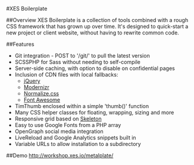 #XES Boilerplate

##Overview
XES Boilerplate is a collection of tools combined with a rough CSS framework that has grown up over time.
It's designed to quick-start a new project or client website, without having to rewrite common code.

##Features
- Git integration - POST to '/git/' to pull the latest version
- SCSSPHP for Sass without needing to self-compile
- Server-side caching, with option to disable on confidential pages
- Inclusion of CDN files with local fallbacks:
  - [jQuery](https://jquery.com/)
  - [Modernizr](http://modernizr.com/)
  - [Normalize.css](https://github.com/necolas/normalize.css)
  - [Font Awesome](https://fortawesome.github.io/Font-Awesome/)
- TimThumb enclosed within a simple 'thumb()' function
- Many CSS helper classes for floating, wrapping, sizing and more
- Responsive grid based on [Skeleton](https://github.com/dhg/Skeleton)
- Easy to use Google Fonts from a PHP array
- OpenGraph social media integration
- LiveReload and Google Analytics snippets built in
- Variable URLs to allow installation to a subdirectory

##Demo
http://workshop.xes.io/metalplate/